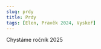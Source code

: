 ```yaml
---
slug: prdy
title: Prdy
tags: [Elen, Pravěk 2024, Vyskeř]
---
```


Chystáme ročník 2025
<!-- truncate -->